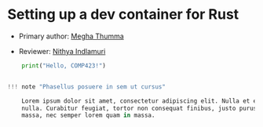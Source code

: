 # Setting up a dev container for Rust

* Primary author: [Megha Thumma](https://github.com/mthumma20)

* Reviewer: [Nithya Indlamuri](https://github.com/nithyaindla)

```py title="Hello, COMP 423!"
    print("Hello, COMP423!")


!!! note "Phasellus posuere in sem ut cursus"

    Lorem ipsum dolor sit amet, consectetur adipiscing elit. Nulla et euismod
    nulla. Curabitur feugiat, tortor non consequat finibus, justo purus auctor
    massa, nec semper lorem quam in massa.
